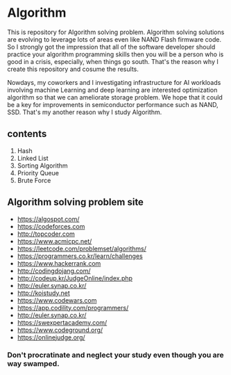 # Algorithm
 This is repository for Algorithm solving problem. Algorithm solving solutions are evolving to leverage lots of areas even like NAND Flash firmware code. So I strongly got the impression that all of the software developer should practice your algorithm programming skills then you will be a person who is good in a crisis, especially, when things go south. That's the reason why I create this repository and cosume the results.

Nowdays, my coworkers and I investigating infrastructure for AI workloads involving machine Learning and deep learning are interested optimization algorithm so that we can ameliorate storage problem. We hope that it could be a key for improvements in semiconductor performance such as NAND, SSD. That's my another reason why I study Algorithm.

## contents
1. Hash
2. Linked List
3. Sorting Algorithm
4. Priority Queue
5. Brute Force

## Algorithm solving problem site
* https://algospot.com/
* https://codeforces.com
* http://topcoder.com
* https://www.acmicpc.net/
* https://leetcode.com/problemset/algorithms/
* https://programmers.co.kr/learn/challenges
* https://www.hackerrank.com
* http://codingdojang.com/
* http://codeup.kr/JudgeOnline/index.php
* http://euler.synap.co.kr/
* http://koistudy.net
* https://www.codewars.com
* https://app.codility.com/programmers/
* http://euler.synap.co.kr/
* https://swexpertacademy.com/
* https://www.codeground.org/
* https://onlinejudge.org/

### Don't procratinate and neglect your study even though you are way swamped.
